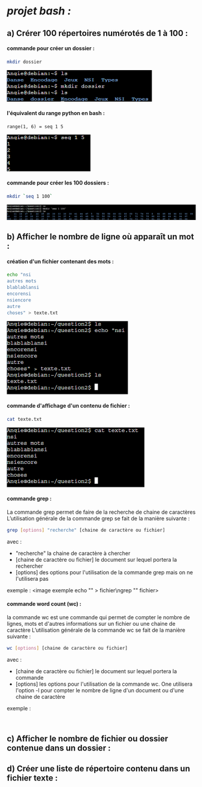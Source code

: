 # *projet bash :*

## a) Crérer 100 répertoires numérotés de 1 à 100 :

#### commande pour créer un dossier :

```sh
mkdir dossier
```
<img src="https://raw.githubusercontent.com/Antoine-pa/mini-projets-NSI/master/mkdir_command.PNG" />

#### l'équivalent du range python en bash :
```
range(1, 6) = seq 1 5
```
<img src="https://raw.githubusercontent.com/Antoine-pa/mini-projets-NSI/master/seq_command.PNG" />

#### commande pour créer les 100 dossiers :

```sh
mkdir `seq 1 100`
```
<img src="https://raw.githubusercontent.com/Antoine-pa/mini-projets-NSI/master/mkdir_100.PNG" />

## b) Afficher le nombre de ligne où apparaît un mot :

#### création d'un fichier contenant des mots :

```sh
echo "nsi
autres mots
blablablansi
encorensi
nsiencore
autre
choses" > texte.txt
```

<img src="https://raw.githubusercontent.com/Antoine-pa/mini-projets-NSI/master/texte_txt.PNG" />

#### commande d'affichage d'un contenu de fichier :

```sh
cat texte.txt
```

<img src="https://raw.githubusercontent.com/Antoine-pa/mini-projets-NSI/master/cat_command.PNG" />

#### commande grep :
La commande grep permet de faire de la recherche de chaine de caractères
L’utilisation générale de la commande grep se fait de la manière suivante :

```sh
grep [options] "recherche" [chaine de caractère ou fichier]
```

avec :
- "recherche" la chaine de caractère à chercher
- [chaine de caractère ou fichier] le document sur lequel portera la rechercher
- [options] des options pour l'utilisation de la commande grep mais on ne l'utilisera pas

exemple :
<image exemple echo "" > fichier\ngrep "" fichier>

#### commande word count (wc) :

la commande wc est une commande qui permet de compter le nombre de lignes, mots et d'autres informations sur un fichier ou une chaine de caractère
L’utilisation générale de la commande wc se fait de la manière suivante :

```sh
wc [options] [chaine de caractère ou fichier]
```

avec :
- [chaine de caractère ou fichier] le document sur lequel portera la commande
- [options] les options pour l'utilisation de la commande wc. One utilisera l'option -l pour compter le nombre de ligne d'un document ou d'une chaine de caractère

exemple :

<img exemple wc>

## c) Afficher le nombre de fichier ou dossier contenue dans un dossier :

## d) Créer une liste de répertoire contenu dans un fichier texte :
